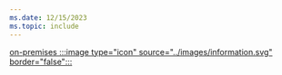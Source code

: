 ```yaml
---
ms.date: 12/15/2023
ms.topic: include
---
```


[on-premises :::image type="icon" source="../images/information.svg" border="false":::](../../how-it-works.md "For organizations using Active Directory identities, not synchronized to Microsoft Entra ID. Device management is usually done via Group Policy")
